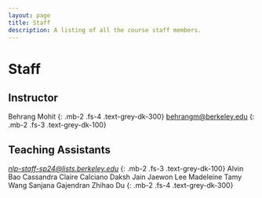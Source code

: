 ```yaml
---
layout: page
title: Staff
description: A listing of all the course staff members.
---
```


# Staff


## Instructor
Behrang Mohit
{: .mb-2 .fs-4 .text-grey-dk-300}
behrangm@berkeley.edu
{: .mb-2 .fs-3 .text-grey-dk-100}


## Teaching Assistants
<i> nlp-staff-sp24@lists.berkeley.edu </i>
{: .mb-2 .fs-3 .text-grey-dk-100}
Alvin Bao
Cassandra Claire Calciano
Daksh Jain
Jaewon Lee
Madeleine Tamy Wang
Sanjana Gajendran
Zhihao Du
{: .mb-2 .fs-4 .text-grey-dk-300}